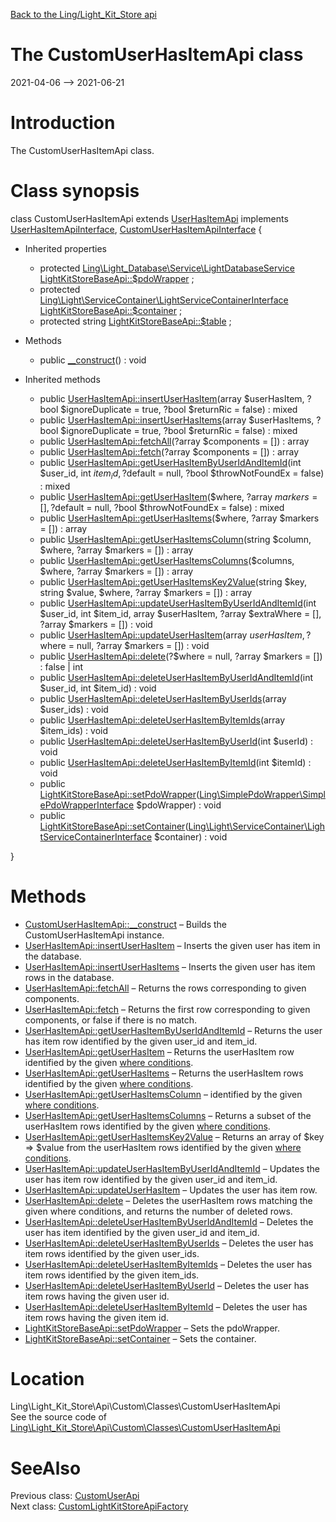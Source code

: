 [Back to the Ling/Light_Kit_Store api](https://github.com/lingtalfi/Light_Kit_Store/blob/master/doc/api/Ling/Light_Kit_Store.md)



The CustomUserHasItemApi class
================
2021-04-06 --> 2021-06-21






Introduction
============

The CustomUserHasItemApi class.



Class synopsis
==============


class <span class="pl-k">CustomUserHasItemApi</span> extends [UserHasItemApi](https://github.com/lingtalfi/Light_Kit_Store/blob/master/doc/api/Ling/Light_Kit_Store/Api/Generated/Classes/UserHasItemApi.md) implements [UserHasItemApiInterface](https://github.com/lingtalfi/Light_Kit_Store/blob/master/doc/api/Ling/Light_Kit_Store/Api/Generated/Interfaces/UserHasItemApiInterface.md), [CustomUserHasItemApiInterface](https://github.com/lingtalfi/Light_Kit_Store/blob/master/doc/api/Ling/Light_Kit_Store/Api/Custom/Interfaces/CustomUserHasItemApiInterface.md) {

- Inherited properties
    - protected [Ling\Light_Database\Service\LightDatabaseService](https://github.com/lingtalfi/Light_Database/blob/master/doc/api/Ling/Light_Database/Service/LightDatabaseService.md) [LightKitStoreBaseApi::$pdoWrapper](#property-pdoWrapper) ;
    - protected [Ling\Light\ServiceContainer\LightServiceContainerInterface](https://github.com/lingtalfi/Light/blob/master/doc/api/Ling/Light/ServiceContainer/LightServiceContainerInterface.md) [LightKitStoreBaseApi::$container](#property-container) ;
    - protected string [LightKitStoreBaseApi::$table](#property-table) ;

- Methods
    - public [__construct](https://github.com/lingtalfi/Light_Kit_Store/blob/master/doc/api/Ling/Light_Kit_Store/Api/Custom/Classes/CustomUserHasItemApi/__construct.md)() : void

- Inherited methods
    - public [UserHasItemApi::insertUserHasItem](https://github.com/lingtalfi/Light_Kit_Store/blob/master/doc/api/Ling/Light_Kit_Store/Api/Generated/Classes/UserHasItemApi/insertUserHasItem.md)(array $userHasItem, ?bool $ignoreDuplicate = true, ?bool $returnRic = false) : mixed
    - public [UserHasItemApi::insertUserHasItems](https://github.com/lingtalfi/Light_Kit_Store/blob/master/doc/api/Ling/Light_Kit_Store/Api/Generated/Classes/UserHasItemApi/insertUserHasItems.md)(array $userHasItems, ?bool $ignoreDuplicate = true, ?bool $returnRic = false) : mixed
    - public [UserHasItemApi::fetchAll](https://github.com/lingtalfi/Light_Kit_Store/blob/master/doc/api/Ling/Light_Kit_Store/Api/Generated/Classes/UserHasItemApi/fetchAll.md)(?array $components = []) : array
    - public [UserHasItemApi::fetch](https://github.com/lingtalfi/Light_Kit_Store/blob/master/doc/api/Ling/Light_Kit_Store/Api/Generated/Classes/UserHasItemApi/fetch.md)(?array $components = []) : array
    - public [UserHasItemApi::getUserHasItemByUserIdAndItemId](https://github.com/lingtalfi/Light_Kit_Store/blob/master/doc/api/Ling/Light_Kit_Store/Api/Generated/Classes/UserHasItemApi/getUserHasItemByUserIdAndItemId.md)(int $user_id, int $item_id, ?$default = null, ?bool $throwNotFoundEx = false) : mixed
    - public [UserHasItemApi::getUserHasItem](https://github.com/lingtalfi/Light_Kit_Store/blob/master/doc/api/Ling/Light_Kit_Store/Api/Generated/Classes/UserHasItemApi/getUserHasItem.md)($where, ?array $markers = [], ?$default = null, ?bool $throwNotFoundEx = false) : mixed
    - public [UserHasItemApi::getUserHasItems](https://github.com/lingtalfi/Light_Kit_Store/blob/master/doc/api/Ling/Light_Kit_Store/Api/Generated/Classes/UserHasItemApi/getUserHasItems.md)($where, ?array $markers = []) : array
    - public [UserHasItemApi::getUserHasItemsColumn](https://github.com/lingtalfi/Light_Kit_Store/blob/master/doc/api/Ling/Light_Kit_Store/Api/Generated/Classes/UserHasItemApi/getUserHasItemsColumn.md)(string $column, $where, ?array $markers = []) : array
    - public [UserHasItemApi::getUserHasItemsColumns](https://github.com/lingtalfi/Light_Kit_Store/blob/master/doc/api/Ling/Light_Kit_Store/Api/Generated/Classes/UserHasItemApi/getUserHasItemsColumns.md)($columns, $where, ?array $markers = []) : array
    - public [UserHasItemApi::getUserHasItemsKey2Value](https://github.com/lingtalfi/Light_Kit_Store/blob/master/doc/api/Ling/Light_Kit_Store/Api/Generated/Classes/UserHasItemApi/getUserHasItemsKey2Value.md)(string $key, string $value, $where, ?array $markers = []) : array
    - public [UserHasItemApi::updateUserHasItemByUserIdAndItemId](https://github.com/lingtalfi/Light_Kit_Store/blob/master/doc/api/Ling/Light_Kit_Store/Api/Generated/Classes/UserHasItemApi/updateUserHasItemByUserIdAndItemId.md)(int $user_id, int $item_id, array $userHasItem, ?array $extraWhere = [], ?array $markers = []) : void
    - public [UserHasItemApi::updateUserHasItem](https://github.com/lingtalfi/Light_Kit_Store/blob/master/doc/api/Ling/Light_Kit_Store/Api/Generated/Classes/UserHasItemApi/updateUserHasItem.md)(array $userHasItem, ?$where = null, ?array $markers = []) : void
    - public [UserHasItemApi::delete](https://github.com/lingtalfi/Light_Kit_Store/blob/master/doc/api/Ling/Light_Kit_Store/Api/Generated/Classes/UserHasItemApi/delete.md)(?$where = null, ?array $markers = []) : false | int
    - public [UserHasItemApi::deleteUserHasItemByUserIdAndItemId](https://github.com/lingtalfi/Light_Kit_Store/blob/master/doc/api/Ling/Light_Kit_Store/Api/Generated/Classes/UserHasItemApi/deleteUserHasItemByUserIdAndItemId.md)(int $user_id, int $item_id) : void
    - public [UserHasItemApi::deleteUserHasItemByUserIds](https://github.com/lingtalfi/Light_Kit_Store/blob/master/doc/api/Ling/Light_Kit_Store/Api/Generated/Classes/UserHasItemApi/deleteUserHasItemByUserIds.md)(array $user_ids) : void
    - public [UserHasItemApi::deleteUserHasItemByItemIds](https://github.com/lingtalfi/Light_Kit_Store/blob/master/doc/api/Ling/Light_Kit_Store/Api/Generated/Classes/UserHasItemApi/deleteUserHasItemByItemIds.md)(array $item_ids) : void
    - public [UserHasItemApi::deleteUserHasItemByUserId](https://github.com/lingtalfi/Light_Kit_Store/blob/master/doc/api/Ling/Light_Kit_Store/Api/Generated/Classes/UserHasItemApi/deleteUserHasItemByUserId.md)(int $userId) : void
    - public [UserHasItemApi::deleteUserHasItemByItemId](https://github.com/lingtalfi/Light_Kit_Store/blob/master/doc/api/Ling/Light_Kit_Store/Api/Generated/Classes/UserHasItemApi/deleteUserHasItemByItemId.md)(int $itemId) : void
    - public [LightKitStoreBaseApi::setPdoWrapper](https://github.com/lingtalfi/Light_Kit_Store/blob/master/doc/api/Ling/Light_Kit_Store/Api/Generated/Classes/LightKitStoreBaseApi/setPdoWrapper.md)([Ling\SimplePdoWrapper\SimplePdoWrapperInterface](https://github.com/lingtalfi/SimplePdoWrapper/blob/master/doc/api/Ling/SimplePdoWrapper/SimplePdoWrapperInterface.md) $pdoWrapper) : void
    - public [LightKitStoreBaseApi::setContainer](https://github.com/lingtalfi/Light_Kit_Store/blob/master/doc/api/Ling/Light_Kit_Store/Api/Generated/Classes/LightKitStoreBaseApi/setContainer.md)([Ling\Light\ServiceContainer\LightServiceContainerInterface](https://github.com/lingtalfi/Light/blob/master/doc/api/Ling/Light/ServiceContainer/LightServiceContainerInterface.md) $container) : void

}






Methods
==============

- [CustomUserHasItemApi::__construct](https://github.com/lingtalfi/Light_Kit_Store/blob/master/doc/api/Ling/Light_Kit_Store/Api/Custom/Classes/CustomUserHasItemApi/__construct.md) &ndash; Builds the CustomUserHasItemApi instance.
- [UserHasItemApi::insertUserHasItem](https://github.com/lingtalfi/Light_Kit_Store/blob/master/doc/api/Ling/Light_Kit_Store/Api/Generated/Classes/UserHasItemApi/insertUserHasItem.md) &ndash; Inserts the given user has item in the database.
- [UserHasItemApi::insertUserHasItems](https://github.com/lingtalfi/Light_Kit_Store/blob/master/doc/api/Ling/Light_Kit_Store/Api/Generated/Classes/UserHasItemApi/insertUserHasItems.md) &ndash; Inserts the given user has item rows in the database.
- [UserHasItemApi::fetchAll](https://github.com/lingtalfi/Light_Kit_Store/blob/master/doc/api/Ling/Light_Kit_Store/Api/Generated/Classes/UserHasItemApi/fetchAll.md) &ndash; Returns the rows corresponding to given components.
- [UserHasItemApi::fetch](https://github.com/lingtalfi/Light_Kit_Store/blob/master/doc/api/Ling/Light_Kit_Store/Api/Generated/Classes/UserHasItemApi/fetch.md) &ndash; Returns the first row corresponding to given components, or false if there is no match.
- [UserHasItemApi::getUserHasItemByUserIdAndItemId](https://github.com/lingtalfi/Light_Kit_Store/blob/master/doc/api/Ling/Light_Kit_Store/Api/Generated/Classes/UserHasItemApi/getUserHasItemByUserIdAndItemId.md) &ndash; Returns the user has item row identified by the given user_id and item_id.
- [UserHasItemApi::getUserHasItem](https://github.com/lingtalfi/Light_Kit_Store/blob/master/doc/api/Ling/Light_Kit_Store/Api/Generated/Classes/UserHasItemApi/getUserHasItem.md) &ndash; Returns the userHasItem row identified by the given [where conditions](https://github.com/lingtalfi/SimplePdoWrapper#the-where-conditions).
- [UserHasItemApi::getUserHasItems](https://github.com/lingtalfi/Light_Kit_Store/blob/master/doc/api/Ling/Light_Kit_Store/Api/Generated/Classes/UserHasItemApi/getUserHasItems.md) &ndash; Returns the userHasItem rows identified by the given [where conditions](https://github.com/lingtalfi/SimplePdoWrapper#the-where-conditions).
- [UserHasItemApi::getUserHasItemsColumn](https://github.com/lingtalfi/Light_Kit_Store/blob/master/doc/api/Ling/Light_Kit_Store/Api/Generated/Classes/UserHasItemApi/getUserHasItemsColumn.md) &ndash; identified by the given [where conditions](https://github.com/lingtalfi/SimplePdoWrapper#the-where-conditions).
- [UserHasItemApi::getUserHasItemsColumns](https://github.com/lingtalfi/Light_Kit_Store/blob/master/doc/api/Ling/Light_Kit_Store/Api/Generated/Classes/UserHasItemApi/getUserHasItemsColumns.md) &ndash; Returns a subset of the userHasItem rows identified by the given [where conditions](https://github.com/lingtalfi/SimplePdoWrapper#the-where-conditions).
- [UserHasItemApi::getUserHasItemsKey2Value](https://github.com/lingtalfi/Light_Kit_Store/blob/master/doc/api/Ling/Light_Kit_Store/Api/Generated/Classes/UserHasItemApi/getUserHasItemsKey2Value.md) &ndash; Returns an array of $key => $value from the userHasItem rows identified by the given [where conditions](https://github.com/lingtalfi/SimplePdoWrapper#the-where-conditions).
- [UserHasItemApi::updateUserHasItemByUserIdAndItemId](https://github.com/lingtalfi/Light_Kit_Store/blob/master/doc/api/Ling/Light_Kit_Store/Api/Generated/Classes/UserHasItemApi/updateUserHasItemByUserIdAndItemId.md) &ndash; Updates the user has item row identified by the given user_id and item_id.
- [UserHasItemApi::updateUserHasItem](https://github.com/lingtalfi/Light_Kit_Store/blob/master/doc/api/Ling/Light_Kit_Store/Api/Generated/Classes/UserHasItemApi/updateUserHasItem.md) &ndash; Updates the user has item row.
- [UserHasItemApi::delete](https://github.com/lingtalfi/Light_Kit_Store/blob/master/doc/api/Ling/Light_Kit_Store/Api/Generated/Classes/UserHasItemApi/delete.md) &ndash; Deletes the userHasItem rows matching the given where conditions, and returns the number of deleted rows.
- [UserHasItemApi::deleteUserHasItemByUserIdAndItemId](https://github.com/lingtalfi/Light_Kit_Store/blob/master/doc/api/Ling/Light_Kit_Store/Api/Generated/Classes/UserHasItemApi/deleteUserHasItemByUserIdAndItemId.md) &ndash; Deletes the user has item identified by the given user_id and item_id.
- [UserHasItemApi::deleteUserHasItemByUserIds](https://github.com/lingtalfi/Light_Kit_Store/blob/master/doc/api/Ling/Light_Kit_Store/Api/Generated/Classes/UserHasItemApi/deleteUserHasItemByUserIds.md) &ndash; Deletes the user has item rows identified by the given user_ids.
- [UserHasItemApi::deleteUserHasItemByItemIds](https://github.com/lingtalfi/Light_Kit_Store/blob/master/doc/api/Ling/Light_Kit_Store/Api/Generated/Classes/UserHasItemApi/deleteUserHasItemByItemIds.md) &ndash; Deletes the user has item rows identified by the given item_ids.
- [UserHasItemApi::deleteUserHasItemByUserId](https://github.com/lingtalfi/Light_Kit_Store/blob/master/doc/api/Ling/Light_Kit_Store/Api/Generated/Classes/UserHasItemApi/deleteUserHasItemByUserId.md) &ndash; Deletes the user has item rows having the given user id.
- [UserHasItemApi::deleteUserHasItemByItemId](https://github.com/lingtalfi/Light_Kit_Store/blob/master/doc/api/Ling/Light_Kit_Store/Api/Generated/Classes/UserHasItemApi/deleteUserHasItemByItemId.md) &ndash; Deletes the user has item rows having the given item id.
- [LightKitStoreBaseApi::setPdoWrapper](https://github.com/lingtalfi/Light_Kit_Store/blob/master/doc/api/Ling/Light_Kit_Store/Api/Generated/Classes/LightKitStoreBaseApi/setPdoWrapper.md) &ndash; Sets the pdoWrapper.
- [LightKitStoreBaseApi::setContainer](https://github.com/lingtalfi/Light_Kit_Store/blob/master/doc/api/Ling/Light_Kit_Store/Api/Generated/Classes/LightKitStoreBaseApi/setContainer.md) &ndash; Sets the container.





Location
=============
Ling\Light_Kit_Store\Api\Custom\Classes\CustomUserHasItemApi<br>
See the source code of [Ling\Light_Kit_Store\Api\Custom\Classes\CustomUserHasItemApi](https://github.com/lingtalfi/Light_Kit_Store/blob/master/Api/Custom/Classes/CustomUserHasItemApi.php)



SeeAlso
==============
Previous class: [CustomUserApi](https://github.com/lingtalfi/Light_Kit_Store/blob/master/doc/api/Ling/Light_Kit_Store/Api/Custom/Classes/CustomUserApi.md)<br>Next class: [CustomLightKitStoreApiFactory](https://github.com/lingtalfi/Light_Kit_Store/blob/master/doc/api/Ling/Light_Kit_Store/Api/Custom/CustomLightKitStoreApiFactory.md)<br>
